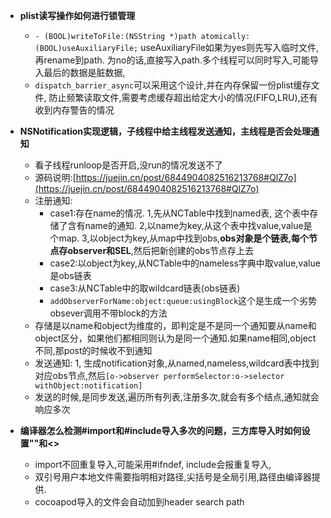 * **plist读写操作如何进行锁管理**
	
	* `- (BOOL)writeToFile:(NSString *)path atomically:(BOOL)useAuxiliaryFile;` useAuxiliaryFile如果为yes则先写入临时文件,再rename到path. 为no的话,直接写入path.多个线程可以同时写入,可能导入最后的数据是脏数据,
	* `dispatch_barrier_async`可以采用这个设计,并在内存保留一份plist缓存文件, 防止频繁读取文件,需要考虑缓存超出给定大小的情况(FIFO,LRU),还有收到内存警告的情况

* **NSNotification实现逻辑，子线程中给主线程发送通知，主线程是否会处理通知**
	* 看子线程runloop是否开启,没run的情况发送不了
	* 源码说明:[https://juejin.cn/post/6844904082516213768#QlZ7o](https://juejin.cn/post/6844904082516213768#QlZ7o)
	* 注册通知:
		* case1:存在name的情况. 1,先从NCTable中找到named表, 这个表中存储了含有name的通知. 2,以name为key,从这个表中找value,value是个map. 3,以object为key,从map中找到obs,**obs对象是个链表,每个节点存observer和SEL**,然后把新创建的obs节点存上去
		* case2:以object为key,从NCTable中的nameless字典中取value,value是obs链表
		* case3:从NCTable中的取wildcard链表(obs链表)
		* `addObserverForName:object:queue:usingBlock`这个是生成一个劣势obsever调用不带block的方法
	* 存储是以name和object为维度的，即判定是不是同一个通知要从name和object区分，如果他们都相同则认为是同一个通知.如果name相同,object不同,那post的时候收不到通知
	* 发送通知: 1, 生成notification对象,从named,nameless,wildcard表中找到对应obs节点,然后`[o->observer performSelector:o->selector withObject:notification]`
	* 发送的时候,是同步发送,遍历所有列表,注册多次,就会有多个结点,通知就会响应多次
	
* **编译器怎么检测#import和#include导入多次的问题，三方库导入时如何设置""和<>**
	* import不回重复导入,可能采用#ifndef, include会报重复导入,
	* 双引号用户本地文件需要指明相对路径,尖括号是全局引用,路径由编译器提供.
	* cocoapod导入的文件会自动加到header search path